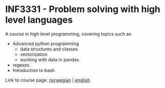 # INF3331 - Problem solving with high level languages
A course in high level programming, covering topics such as
- Advanced python programming
  - data structures and classes
  - vectorization
  - working with data in pandas
- regexes
- Introduction to bash

Link to course page:
[norwegian](https://www.uio.no/studier/emner/matnat/ifi/INF3331/index.html)
 | 
[english](https://www.uio.no/studier/emner/matnat/ifi/INF4331/index-eng.html)

